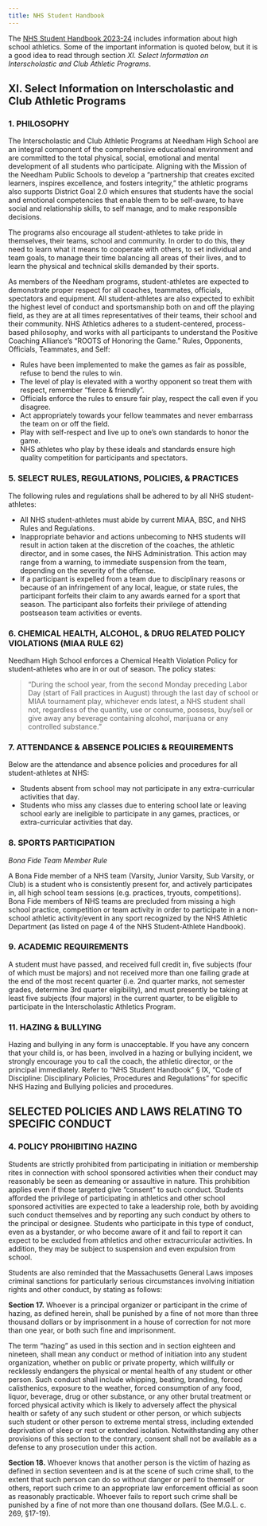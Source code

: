 ```yaml
---
title: NHS Student Handbook
---
```


The [NHS Student Handbook 2023-24](https://docs.google.com/document/d/1tUuUsATfyptbm2ODc0HXYVAq43oJnt4ltwC4X0FcgcU/edit) includes information about high school athletics.
Some of the important information is quoted below, but it is a good idea to read through section _XI. Select Information on Interscholastic and Club Athletic Programs_.

## XI. Select Information on Interscholastic and Club Athletic Programs

### 1. PHILOSOPHY

The Interscholastic and Club Athletic Programs at Needham High School are an integral component of the comprehensive educational environment and are committed to the total physical, social, emotional and mental development of all students who participate.
Aligning with the Mission of the Needham Public Schools to develop a “partnership that creates excited learners, inspires excellence, and fosters integrity,” the athletic programs also supports District Goal 2.0 which ensures that students have the social and emotional competencies that enable them to be self-aware, to have social and relationship skills, to self manage, and to make responsible decisions.

The programs also encourage all student-athletes to take pride in themselves, their teams, school and community.
In order to do this, they need to learn what it means to cooperate with others, to set individual and team goals, to manage their time balancing all areas of their lives, and to learn the physical and technical skills demanded by their sports.

As members of the Needham programs, student-athletes are expected to demonstrate proper respect for all coaches, teammates, officials, spectators and equipment.
All student-athletes are also expected to exhibit the highest level of conduct and sportsmanship both on and off the playing field, as they are at all times representatives of their teams, their school and their community.
NHS Athletics adheres to a student-centered, process-based philosophy, and works with all participants to understand the Positive Coaching Alliance’s “ROOTS of Honoring the Game.” Rules, Opponents, Officials, Teammates, and Self:

- Rules have been implemented to make the games as fair as possible, refuse to bend the rules to win.
- The level of play is elevated with a worthy opponent so treat them with respect, remember “fierce & friendly”.
- Officials enforce the rules to ensure fair play, respect the call even if you disagree.
- Act appropriately towards your fellow teammates and never embarrass the team on or off the field.
- Play with self-respect and live up to one’s own standards to honor the game.
- NHS athletes who play by these ideals and standards ensure high quality competition for participants and spectators.

### 5. SELECT RULES, REGULATIONS, POLICIES, & PRACTICES

The following rules and regulations shall be adhered to by all NHS student-athletes:
- All NHS student-athletes must abide by current MIAA, BSC, and NHS Rules and Regulations.
- Inappropriate behavior and actions unbecoming to NHS students will result in action taken at the discretion of the coaches, the athletic director, and in some cases, the NHS Administration.
  This action may range from a warning, to immediate suspension from the team, depending on the severity of the offense.
- If a participant is expelled from a team due to disciplinary reasons or because of an infringement of any local, league, or state rules, the participant forfeits their claim to any awards earned for a sport that season.
  The participant also forfeits their privilege of attending postseason team activities or events.

### 6. CHEMICAL HEALTH, ALCOHOL, & DRUG RELATED POLICY VIOLATIONS (MIAA RULE 62)

Needham High School enforces a Chemical Health Violation Policy for student-athletes who are in or out of season.
The policy states:

> “During the school year, from the second Monday preceding Labor Day (start of Fall practices in August) through the last day of school or MIAA tournament play, whichever ends latest, a NHS student shall not, regardless of the quantity, use or consume, possess, buy/sell or give away any beverage containing alcohol, marijuana or any controlled substance.”

### 7. ATTENDANCE & ABSENCE POLICIES & REQUIREMENTS

Below are the attendance and absence policies and procedures for all student-athletes at NHS:

- Students absent from school may not participate in any extra-curricular activities that day.
- Students who miss any classes due to entering school late or leaving school early are ineligible to participate in any games, practices, or extra-curricular activities that day.

### 8. SPORTS PARTICIPATION

_Bona Fide Team Member Rule_

A Bona Fide member of a NHS team (Varsity, Junior Varsity, Sub Varsity, or Club) is a student who is consistently present for, and actively participates in, all high school team sessions (e.g. practices, tryouts, competitions).
Bona Fide members of NHS teams are precluded from missing a high school practice, competition or team activity in order to participate in a non-school athletic activity/event in any sport recognized by the NHS Athletic Department (as listed on page 4 of the NHS Student-Athlete Handbook).

### 9. ACADEMIC REQUIREMENTS

A student must have passed, and received full credit in, five subjects (four of which must be majors) and not received more than one failing grade at the end of the most recent quarter (i.e. 2nd quarter marks, not semester grades, determine 3rd quarter eligibility), and must presently be taking at least five subjects (four majors) in the current quarter, to be eligible to participate in the Interscholastic Athletics Program.

### 11. HAZING & BULLYING

Hazing and bullying in any form is unacceptable.
If you have any concern that your child is, or has been, involved in a hazing or bullying incident, we strongly encourage you to call the coach, the athletic director, or the principal immediately.
Refer to “NHS Student Handbook” § IX, “Code of Discipline: Disciplinary Policies, Procedures and Regulations” for specific NHS Hazing and Bullying policies and procedures.

## SELECTED POLICIES AND LAWS RELATING TO SPECIFIC CONDUCT

### 4. POLICY PROHIBITING HAZING

Students are strictly prohibited from participating in initiation or membership rites in connection with school sponsored activities when their conduct may reasonably be seen as demeaning or assaultive in nature.
This prohibition applies even if those targeted give “consent” to such conduct.
Students afforded the privilege of participating in athletics and other school sponsored activities are expected to take a leadership role, both by avoiding such conduct themselves and by reporting any such conduct by others to the principal or designee.
Students who participate in this type of conduct, even as a bystander, or who become aware of it and fail to report it can expect to be excluded from athletics and other extracurricular activities.
In addition, they may be subject to suspension and even expulsion from school.

Students are also reminded that the Massachusetts General Laws imposes criminal sanctions for particularly serious circumstances involving initiation rights and other conduct, by stating as follows:

__Section 17.__ Whoever is a principal organizer or participant in the crime of hazing, as defined herein, shall be punished by a fine of not more than three thousand dollars or by imprisonment in a house of correction for not more than one year, or both such fine and imprisonment.

The term “hazing” as used in this section and in section eighteen and nineteen, shall mean any conduct or method of initiation into any student organization, whether on public or private property, which willfully or recklessly endangers the physical or mental health of any student or other person.
Such conduct shall include whipping, beating, branding, forced calisthenics, exposure to the weather, forced consumption of any food, liquor, beverage, drug or other substance, or any other brutal treatment or forced physical activity which is likely to adversely affect the physical health or safety of any such student or other person, or which subjects such student or other person to extreme mental stress, including extended deprivation of sleep or rest or extended isolation.
Notwithstanding any other provisions of this section to the contrary, consent shall not be available as a defense to any prosecution under this action.

__Section 18.__ Whoever knows that another person is the victim of hazing as defined in section seventeen and is at the scene of such crime shall, to the extent that such person can do so without danger or peril to themself or others, report such crime to an appropriate law enforcement official as soon as reasonably practicable.
Whoever fails to report such crime shall be punished by a fine of not more than one thousand dollars. (See M.G.L. c. 269, §17-19).
